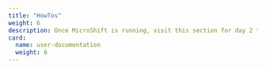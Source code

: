 ```yaml
---
title: "HowTos"
weight: 6
description: Once MicroShift is running, visit this section for day 2 tips. New content is added frequently.
card:
  name: user-documentation
  weight: 6
---
```

